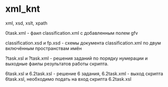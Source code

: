 # xml_knt
xml, xsd, xslt, xpath

0task.xml - фаил classification.xml c добавленным полем gfv

classification.xsd и fp.xsd -  схемы документа classification.xml по двум включённым пространствам имён

?task.xsl и ?task.xml - решения заданий по порядку нумерации и выходные фаилы результатов работы скрипта.

6task.xsl и 6.2task.xsl - решение 6 задания, 
6.2task.xml - выход скрипта 6task.xsl,  необходимо подать на вход скрипта 6.2task.xsl